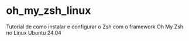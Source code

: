 # oh_my_zsh_linux
Tutorial de como instalar e configurar o Zsh com o framework Oh My Zsh no Linux Ubuntu 24.04
